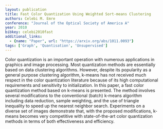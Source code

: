 ```yaml
---
layout: publication
title: Fast Color Quantization Using Weighted Sort-means Clustering
authors: Celebi M. Emre
conference: "Journal of the Optical Society of America A"
year: 2010
bibkey: celebi2010fast
additional_links:
  - {name: "Paper", url: "https://arxiv.org/abs/1011.0093"}
tags: ['Graph', 'Quantisation', 'Unsupervised']
---
```

<p>Color quantization is an important operation with numerous
applications in graphics and image processing. Most quantization methods
are essentially based on data clustering algorithms. However, despite
its popularity as a general purpose clustering algorithm, k-means has
not received much respect in the color quantization literature because
of its high computational requirements and sensitivity to
initialization. In this paper, a fast color quantization method based on
k-means is presented. The method involves several modifications to the
conventional (batch) k-means algorithm including data reduction, sample
weighting, and the use of triangle inequality to speed up the nearest
neighbor search. Experiments on a diverse set of images demonstrate
that, with the proposed modifications, k-means becomes very competitive
with state-of-the-art color quantization methods in terms of both
effectiveness and efficiency.</p>
